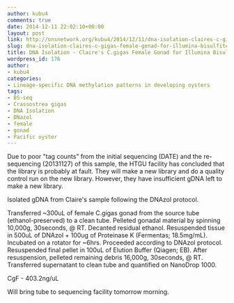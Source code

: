 ```yaml
---
author: kubu4
comments: true
date: 2014-12-11 22:02:10+00:00
layout: post
link: http://onsnetwork.org/kubu4/2014/12/11/dna-isolation-claires-c-gigas-female-gonad-for-illumina-bisulfite-sequencing/
slug: dna-isolation-claires-c-gigas-female-gonad-for-illumina-bisulfite-sequencing
title: DNA Isolation - Claire's C.gigas Female Gonad for Illumina Bisulfite Sequencing
wordpress_id: 176
author:
- kubu4
categories:
- Lineage-specific DNA methylation patterns in developing oysters
tags:
- BS-seq
- Crassostrea gigas
- DNA Isolation
- DNazol
- female
- gonad
- Pacific oyster
---
```


Due to poor "tag counts" from the initial sequencing (DATE) and the re-sequencing (20131127) of this sample, the HTGU facility has concluded that the library is probably at fault. They will make a new library and do a quality control run on the new library. However, they have insufficient gDNA left to make a new library.

Isolated gDNA from Claire's sample following the DNAzol protocol.

Transferred ~300uL of female C.gigas gonad from the source tube (ethanol-preserved) to a clean tube. Pelleted gonadal material by spinning 10,000g, 30seconds, @ RT. Decanted residual ethanol. Resuspended tissue in 500uL of DNAzol + 100ug of Proteinase K (Fermentas; 18.5mg/mL). Incubated on a rotator for ~6hrs. Proceeded according to DNAzol protocol. Resuspended final pellet in 100uL of Elution Buffer (Qiagen; EB). After resuspension, pelleted remaining debris 16,000g, 30seconds, @ RT. Transferred supernatant to clean tube and quantified on NanoDrop 1000.

CgF - 403.2ng/uL

Will bring tube to sequencing facility tomorrow morning.
